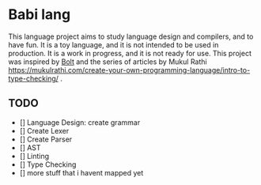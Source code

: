 # Babi lang

This language project aims to study language design and compilers, and to have fun. It is a toy language, and it is not intended to be used in production. It is a work in progress, and it is not ready for use. This project was inspired by [Bolt](https://github.com/mukul-rathi/bolt) and the series of articles by Mukul Rathi https://mukulrathi.com/create-your-own-programming-language/intro-to-type-checking/ .


## TODO

- [] Language Design: create grammar
- [] Create Lexer
- [] Create Parser
- [] AST
- [] Linting
- [] Type Checking
- [] more stuff that i havent mapped yet
